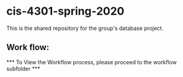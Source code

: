 # cis-4301-spring-2020
This is the shared repository for the group's database project.


## Work flow:
*** To View the Workflow process, please proceed to the workflow subfolder ***

